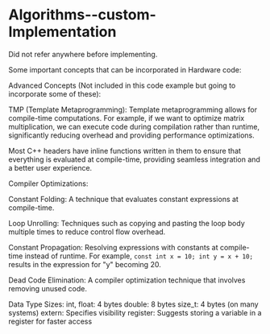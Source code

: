 # Algorithms--custom-Implementation
Did not refer anywhere before implementing.

Some important concepts that can be incorporated in Hardware code:

Advanced Concepts (Not included in this code example but going to incorporate some of these):

TMP (Template Metaprogramming):
Template metaprogramming allows for compile-time computations. For example, if we want to optimize matrix multiplication, we can execute code during compilation rather than runtime, significantly reducing overhead and providing performance optimizations.

Most C++ headers have inline functions written in them to ensure that everything is evaluated at compile-time, providing seamless integration and a better user experience.

Compiler Optimizations:

Constant Folding: A technique that evaluates constant expressions at compile-time.

Loop Unrolling: Techniques such as copying and pasting the loop body multiple times to reduce control flow overhead.

Constant Propagation: Resolving expressions with constants at compile-time instead of runtime. For example, `const int x = 10; int y = x + 10;` results in the expression for "y" becoming 20.

Dead Code Elimination: A compiler optimization technique that involves removing unused code.

Data Type Sizes:
int, float: 4 bytes
double: 8 bytes
size_t: 4 bytes (on many systems)
extern: Specifies visibility
register: Suggests storing a variable in a register for faster access

